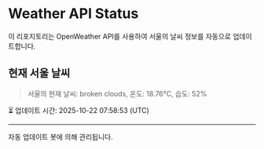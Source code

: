 
# Weather API Status

이 리포지토리는 OpenWeather API를 사용하여 서울의 날씨 정보를 자동으로 업데이트합니다.

## 현재 서울 날씨
> 서울의 현재 날씨: broken clouds, 온도: 18.76°C, 습도: 52%

⏳ 업데이트 시간: 2025-10-22 07:58:53 (UTC)

---
자동 업데이트 봇에 의해 관리됩니다.
